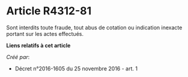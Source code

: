 # Article R4312-81

Sont interdits toute fraude, tout abus de cotation ou indication inexacte portant sur les actes effectués.

**Liens relatifs à cet article**

_Créé par_:

  - Décret n°2016-1605 du 25 novembre 2016 - art. 1
